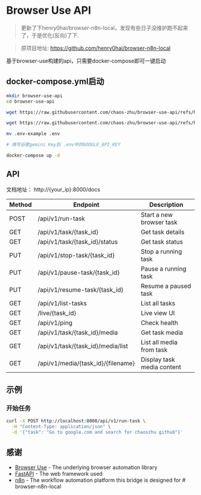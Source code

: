 # Browser Use API

> 更新了下henry0hai/browser-n8n-local，发现有些日子没维护跑不起来了，于是优化(反向)了下.

> 原项目地址: https://github.com/henry0hai/browser-n8n-local

基于browser-use构建的api，只需要docker-compose即可一键启动

## docker-compose.yml启动
```bash
mkdir browser-use-api
cd browser-use-api

wget https://raw.githubusercontent.com/chaos-zhu/browser-use-api/refs/heads/main/.env-example

wget https://raw.githubusercontent.com/chaos-zhu/browser-use-api/refs/heads/main/docker-compose.yml

mv .env-example .env

# 填写谷歌gemini Key到 .env中的GOOGLE_API_KEY

docker-compose up -d
```


## API

文档地址： http://{your_ip}:8000/docs

| Method | Endpoint                           | Description                  |
|--------|------------------------------------|------------------------------|
| POST   | /api/v1/run-task                   | Start a new browser task     |
| GET    | /api/v1/task/{task_id}             | Get task details             |
| GET    | /api/v1/task/{task_id}/status      | Get task status              |
| PUT    | /api/v1/stop-task/{task_id}        | Stop a running task          |
| PUT    | /api/v1/pause-task/{task_id}       | Pause a running task         |
| PUT    | /api/v1/resume-task/{task_id}      | Resume a paused task         |
| GET    | /api/v1/list-tasks                 | List all tasks               |
| GET    | /live/{task_id}                    | Live view UI                 |
| GET    | /api/v1/ping                       | Check health                 |
| GET    | /api/v1/task/{task_id}/media       | Get task media               |
| GET    | /api/v1/task/{task_id}/media/list  | List all media from task     |
| GET    | /api/v1/media/{task_id}/{filename} | Display task media content   |

## 示例

### 开始任务

```bash
curl -X POST http://localhost:8000/api/v1/run-task \
  -H "Content-Type: application/json" \
  -d '{"task": "Go to google.com and search for chaoszhu github"}'
```

## 感谢

- [Browser Use](https://github.com/browser-use/browser-use) - The underlying browser automation library
- [FastAPI](https://fastapi.tiangolo.com/) - The web framework used
- [n8n](https://n8n.io/) - The workflow automation platform this bridge is designed for # browser-n8n-local
